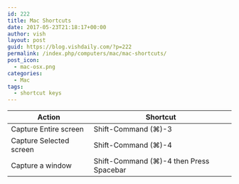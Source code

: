 ```yaml
---
id: 222
title: Mac Shortcuts
date: 2017-05-23T21:18:17+00:00
author: vish
layout: post
guid: https://blog.vishdaily.com/?p=222
permalink: /index.php/computers/mac/mac-shortcuts/
post_icon:
  - mac-osx.png
categories:
  - Mac
tags:
  - shortcut keys
---
```


|Action|Shortcut|
|------|--------|
|Capture Entire screen|Shift-Command (⌘)-3|
|Capture Selected screen|Shift-Command (⌘)-4|
|Capture a window|Shift-Command (⌘)-4 then Press Spacebar|
